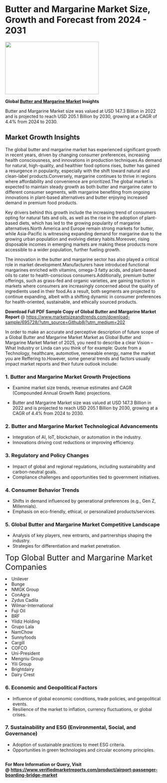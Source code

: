 <H1>Butter and Margarine Market Size, Growth and Forecast from 2024 - 2031</H1><img class="aligncenter size-medium wp-image-584254" src="https://thirdeyenews.in/wp-content/uploads/2024/09/Global-Market-Research-300x168.jpeg" alt="" width="300" height="168" /><p><strong>Global&nbsp;<a href="https://www.marketsizeandtrends.com/download-sample/695728/?utm_source=Github8j?utm_medium=202">Butter and Margarine Market</a> Insights</strong></p><p>Butter and Margarine Market size was valued at USD 147.3 Billion in 2022 and is projected to reach USD 205.1 Billion by 2030, growing at a CAGR of 4.4% from 2024 to 2030.</p><p><h2>Market Growth Insights</h2> <p>The global butter and margarine market has experienced significant growth in recent years, driven by changing consumer preferences, increasing health consciousness, and innovations in production techniques.As demand for natural, high-quality, and healthier food options rises, butter has gained a resurgence in popularity, especially with the shift toward natural and clean-label products.Conversely, margarine continues to thrive in regions where affordability and convenience are prioritized.The global market is expected to maintain steady growth as both butter and margarine cater to different consumer segments, with margarine benefiting from ongoing innovations in plant-based alternatives and butter enjoying increased demand in premium food products.</p> <p>Key drivers behind this growth include the increasing trend of consumers opting for natural fats and oils, as well as the rise in the adoption of plant-based diets, which has led to the growing popularity of margarine alternatives.North America and Europe remain strong markets for butter, while Asia-Pacific is witnessing expanding demand for margarine due to the growing urban population and evolving dietary habits.Moreover, rising disposable incomes in emerging markets are making these products more accessible to a wider population, further fueling growth.</p> <p>The innovation in the butter and margarine sector has also played a critical role in market development.Manufacturers have introduced functional margarines enriched with vitamins, omega-3 fatty acids, and plant-based oils to cater to health-conscious consumers.Additionally, premium butter offerings, such as grass-fed and organic varieties, are gaining traction in markets where consumers are increasingly concerned about the quality of ingredients used in their food.As a result, both segments are projected to continue expanding, albeit with a shifting dynamic in consumer preferences for health-oriented, sustainable, and ethically sourced products.</p> <p><span class=""><strong>Download Full PDF Sample Copy of Global Butter and Margarine Market Report</strong> @ <a href="https://www.marketsizeandtrends.com/download-sample/695728/?utm_source=Github8j?utm_medium=202" target="_blank">https://www.marketsizeandtrends.com/download-sample/695728/?utm_source=Github8j?utm_medium=202</a></span></p><p>In order to make an accurate and perceptive description of future scope of a Global&nbsp;Butter and Margarine Market Market as Global&nbsp;Butter and Margarine Market Market of 2025, you need to describe a clear Vision &ndash; What Industry or Linda can you think of for example: Quote from a Technology, healthcare, automotive, renewable energy, name the market you are Reffering to.However, some general trends and factors usually impact market reports and their future outlook include:</p><h3>1.&nbsp;<strong>Butter and Margarine Market Growth Projections</strong></h3><ul><li>Examine market size trends, revenue estimates and CAGR (Compounded Annual Growth Rate) projections.</li><li><p>Butter and Margarine Market size was valued at USD 147.3 Billion in 2022 and is projected to reach USD 205.1 Billion by 2030, growing at a CAGR of 4.4% from 2024 to 2030.</p></li></ul><h3>2.&nbsp;<strong>Butter and Margarine Market Technological Advancements</strong></h3><ul><li>Integration of AI, IoT, blockchain, or automation in the industry.</li><li>Innovations driving cost reductions or improving efficiency.</li></ul><h3>3.&nbsp;<strong>Regulatory and Policy Changes</strong></h3><ul><li>Impact of global and regional regulations, including sustainability and carbon-neutral goals.</li><li>Compliance challenges and opportunities tied to government initiatives.</li></ul><h3>4.&nbsp;<strong>Consumer Behavior Trends</strong></h3><ul><li>Shifts in demand influenced by generational preferences (e.g., Gen Z, Millennials).</li><li>Emphasis on eco-friendly, ethical, or personalized products/services.</li></ul><h3>5.&nbsp;<strong>Global Butter and Margarine Market Competitive Landscape</strong></h3><ul><li>Analysis of key players, new entrants, and partnerships shaping the industry.</li><li>Strategies for differentiation and market penetration.</li></ul><p data-pm-slice="1 1 []"><span style="color: inherit; font-family: inherit; font-size: 25px;">Top Global Butter and Margarine Market Companies</span></p><div class="" data-test-id=""><p><li>Unilever</li><li> Bunge</li><li> NMGK Group</li><li> ConAgra</li><li> Zydus Cadila</li><li> Wilmar-International</li><li> Fuji Oil</li><li> BRF</li><li> Yildiz Holding</li><li> Grupo Lala</li><li> NamChow</li><li> Sunnyfoods</li><li> Cargill</li><li> COFCO</li><li> Uni-President</li><li> Mengniu Group</li><li> Yili Group</li><li> Brightdairy</li><li> Dairy Crest</li></p></div><h3>6.&nbsp;<strong>Economic and Geopolitical Factors</strong></h3><ul><li>Influence of global economic conditions, trade policies, and geopolitical events.</li><li>Resilience of the market to inflation, currency fluctuations, or global crises.</li></ul><h3>7.&nbsp;<strong>Sustainability and ESG (Environmental, Social, and Governance)</strong></h3><ul><li>Adoption of sustainable practices to meet ESG criteria.</li><li>Opportunities in green technologies and circular economy principles.</li></ul><h2><strong style="font-size: 14px;">For More Information or Query, Visit @&nbsp;</strong><a style="background-color: #ffffff; font-size: 14px;" href="https://www.marketsizeandtrends.com/report/butter-and-margarine-market/" target="_blank">https://www.verifiedmarketreports.com/product/airport-passenger-boarding-bridge-market</a></h2>
